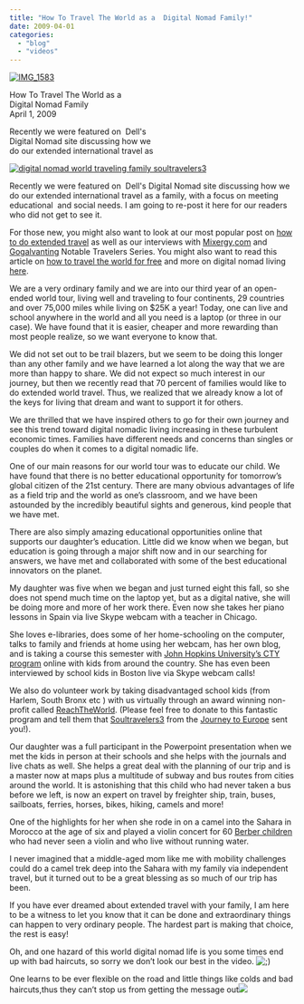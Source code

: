 ```yaml
---
title: "How To Travel The World as a  Digital Nomad Family!"
date: 2009-04-01
categories: 
  - "blog"
  - "videos"
---
```


[](https://pub-ac94b3f306b24c0dba4238943c97f2e1.r2.dev/6a00e5502a9507883301156fb43f1a970b-150x150-1.jpg)[![IMG_1583](https://pub-ac94b3f306b24c0dba4238943c97f2e1.r2.dev/6a00e5502a9507883301156ebaf006970c.jpg)](https://pub-ac94b3f306b24c0dba4238943c97f2e1.r2.dev/6a00e5502a9507883301156ebaf006970c.jpg)

How To Travel The World as a   
Digital Nomad Family  
April 1, 2009

Recently we were featured on  Dell's  
Digital Nomad site discussing how we  
do our extended international travel as

<!--more-->

[![digital nomad world traveling family soultravelers3](https://pub-ac94b3f306b24c0dba4238943c97f2e1.r2.dev/6a00e5502a9507883301156fb43f1a970b.jpg "digital nomad world traveling family soultravelers3")](https://pub-ac94b3f306b24c0dba4238943c97f2e1.r2.dev/6a00e5502a9507883301156fb43f1a970b.jpg)

Recently we were featured on  Dell's Digital Nomad site discussing how we do our extended international travel as a family, with a focus on meeting educational  and social needs. I am going to re-post it here for our readers who did not get to see it.

For those new, you might also want to look at our most popular post on [how to do extended travel](http://soultravelers3new.local/2008/06/how-to-do-exten.html) as well as our interviews with [Mixergy,com](http://blog.mixergy.com/nomad-family/) and [Gogalvanting](http://www.galavanting.tv/interviews/2009/2/6/an-open-ended-around-the-world-journey-with-soultravelers3.html) Notable Travelers Series. You might also want to read this article on [how to travel the world for free](http://thetravelersnotebook.com/tag/travel-the-world-for-free/) and more on digital nomad living [here](http://blogs.computerworld.com/recession_woes_why_not_become_a_digital_nomad#comment-135861).

We are a very ordinary family and we are into our third year of an open-ended world tour, living well and traveling to four continents, 29 countries and over 75,000 miles while living on $25K a year! Today, one can live and school anywhere in the world and all you need is a laptop (or three in our case). We have found that it is easier, cheaper and more rewarding than most people realize, so we want everyone to know that.

We did not set out to be trail blazers, but we seem to be doing this longer than any other family and we have learned a lot along the way that we are more than happy to share. We did not expect so much interest in our journey, but then we recently read that 70 percent of families would like to do extended world travel. Thus, we realized that we already know a lot of the keys for living that dream and want to support it for others.

We are thrilled that we have inspired others to go for their own journey and see this trend toward digital nomadic living increasing in these turbulent economic times. Families have different needs and concerns than singles or couples do when it comes to a digital nomadic life.

One of our main reasons for our world tour was to educate our child. We have found that there is no better educational opportunity for tomorrow’s global citizen of the 21st century. There are many obvious advantages of life as a field trip and the world as one’s classroom, and we have been astounded by the incredibly beautiful sights and generous, kind people that we have met.

There are also simply amazing educational opportunities online that supports our daughter’s education. Little did we know when we began, but education is going through a major shift now and in our searching for answers, we have met and collaborated with some of the best educational innovators on the planet.

My daughter was five when we began and just turned eight this fall, so she does not spend much time on the laptop yet, but as a digital native, she will be doing more and more of her work there. Even now she takes her piano lessons in Spain via live Skype webcam with a teacher in Chicago.

She loves e-libraries, does some of her home-schooling on the computer, talks to family and friends at home using her webcam, has her own blog, and is taking a course this semester with [John Hopkins University’s CTY program](http://cty.jhu.edu/) online with kids from around the country. She has even been interviewed by school kids in Boston live via Skype webcam calls!

We also do volunteer work by taking disadvantaged school kids (from Harlem, South Bronx etc ) with us virtually through an award winning non-profit called [ReachTheWorld](http://www.reachtheworld.org/). (Please feel free to donate to this fantastic program and tell them that [Soultravelers3](http://www.twitter.com/soultravelers3) from the [Journey to Europe](http://www.reachtheworld.org/journey/journeytoeurope) sent you!).

Our daughter was a full participant in the Powerpoint presentation when we met the kids in person at their schools and she helps with the journals and live chats as well. She helps a great deal with the planning of our trip and is a master now at maps plus a multitude of subway and bus routes from cities around the world. It is astonishing that this child who had never taken a bus before we left, is now an expert on travel by freighter ship, train, buses, sailboats, ferries, horses, bikes, hiking, camels and more!

One of the highlights for her when she rode in on a camel into the Sahara in Morocco at the age of six and played a violin concert for 60 [Berber children](http://www.ewpnet.com/morocco/manning/21.htm) who had never seen a violin and who live without running water.

I never imagined that a middle-aged mom like me with mobility challenges could do a camel trek deep into the Sahara with my family via independent travel, but it turned out to be a great blessing as so much of our trip has been.

If you have ever dreamed about extended travel with your family, I am here to be a witness to let you know that it can be done and extraordinary things can happen to very ordinary people. The hardest part is making that choice, the rest is easy!

Oh, and one hazard of this world digital nomad life is you some times end up with bad haircuts, so sorry we don’t look our best in the video. ![;)](http://www.digitalnomads.com/wp-includes/images/smilies/icon_wink.gif)

One learns to be ever flexible on the road and little things like colds and bad haircuts,thus they can’t stop us from getting the message out![  
](http://www.reachtheworld.org/)

<script type="text/javascript">fastswfembed("http://www.youtube.com/v/L1AspeNfcGE&hl=en&fs=1",425,344,'1332-0');</script>

<script type="text/javascript">fastswfembed("http://www.youtube.com/v/0Ar90wOnWnM&hl=en&fs=1",425,344,'1332-1');</script>

<script type="text/javascript">fastswfembed("http://www.youtube.com/v/IrrAFDt9W_U&hl=en&fs=1",425,344,'1332-2');</script>

<script type="text/javascript" src="http://w.sharethis.com/widget/?tabs=web%2Cpost%2Cemail&charset=utf-8&style=default&publisher=590786f2-bbb1-46b8-958a-888877b11c52&headerbg=%23F5EED0&linkfg=%236b7611"></script>

[](javascript:void\(0\) "ShareThis via email, AIM, social bookmarking and networking sites, etc.")

